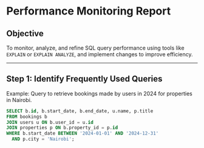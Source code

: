 # Performance Monitoring Report

## Objective

To monitor, analyze, and refine SQL query performance using tools like `EXPLAIN` or `EXPLAIN ANALYZE`, and implement changes to improve efficiency.

---

## Step 1: Identify Frequently Used Queries

Example: Query to retrieve bookings made by users in 2024 for properties in Nairobi.

```sql
SELECT b.id, b.start_date, b.end_date, u.name, p.title
FROM bookings b
JOIN users u ON b.user_id = u.id
JOIN properties p ON b.property_id = p.id
WHERE b.start_date BETWEEN '2024-01-01' AND '2024-12-31'
  AND p.city = 'Nairobi';
